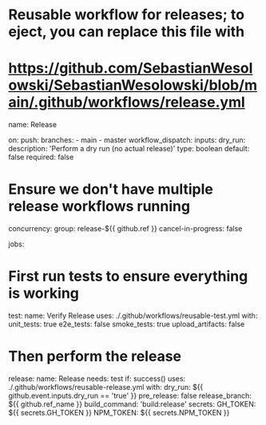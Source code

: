 # Reusable workflow for releases; to eject, you can replace this file with
# https://github.com/SebastianWesolowski/SebastianWesolowski/blob/main/.github/workflows/release.yml
name: Release

on:
  push:
    branches:
      - main
      - master
  workflow_dispatch:
    inputs:
      dry_run:
        description: 'Perform a dry run (no actual release)'
        type: boolean
        default: false
        required: false

# Ensure we don't have multiple release workflows running
concurrency:
  group: release-${{ github.ref }}
  cancel-in-progress: false

jobs:
  # First run tests to ensure everything is working
  test:
    name: Verify Release
    uses: ./.github/workflows/reusable-test.yml
    with:
      unit_tests: true
      e2e_tests: false
      smoke_tests: true
      upload_artifacts: false

  # Then perform the release
  release:
    name: Release
    needs: test
    if: success()
    uses: ./.github/workflows/reusable-release.yml
    with:
      dry_run: ${{ github.event.inputs.dry_run == 'true' }}
      pre_release: false
      release_branch: ${{ github.ref_name }}
      build_command: 'build:release'
    secrets:
      GH_TOKEN: ${{ secrets.GH_TOKEN }}
      NPM_TOKEN: ${{ secrets.NPM_TOKEN }}
